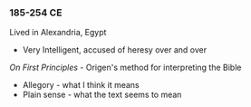 ### 185-254 CE

Lived in Alexandria, Egypt
- Very Intelligent, accused of heresy over and over

*On First Principles* - Origen's method for interpreting the Bible
- Allegory - what I think it means
- Plain sense - what the text seems to mean

